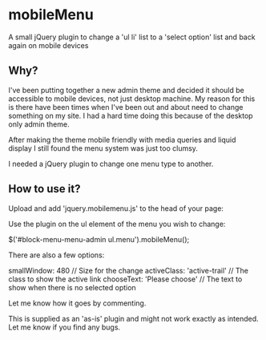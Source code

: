 mobileMenu
==========

A small jQuery plugin to change a 'ul li' list to a 'select option' list and back again on mobile devices

Why?
----

I've been putting together a new admin theme and decided it should be accessible to mobile devices, not just desktop machine. My reason for this is there have been times when I've been out and about need to change something on my site. I had a hard time doing this because of the desktop only admin theme.

After making the theme mobile friendly with media queries and liquid display I still found the menu system was just too clumsy.

I needed a jQuery plugin to change one menu type to another.


How to use it?
--------------

Upload and add 'jquery.mobilemenu.js' to the head of your page:

<script type="text/javascript" src="/jquery.mobilemenu.min.js"></script>

Use the plugin on the ul element of the menu you wish to change:

$('#block-menu-menu-admin ul.menu').mobileMenu();

There are also a few options:

smallWindow:  480             // Size for the change
activeClass:  'active-trail'  // The class to show the active link
chooseText:   'Please choose' // The text to show when there is no selected option


Let me know how it goes by commenting.

This is supplied as an 'as-is' plugin and might not work exactly as intended. Let me know if you find any bugs.